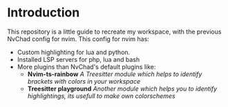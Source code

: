 # Introduction

This repository is a little guide to recreate my workspace, with the previous NvChad config for nvim.
This config for nvim has:
- Custom highlighting for lua and python. 
- Installed LSP servers for php, lua and bash
- More plugins than NvChad's default plugins like:
  - **Nvim-ts-rainbow** *A Treesitter module which helps to identify brackets with colors in your workspace*
  - **Treesitter playground** *Another module which helps you to identify highlightings, its usefull to make own colorschemes*

